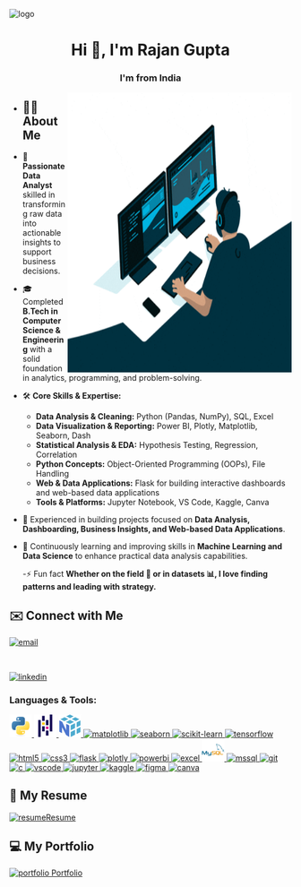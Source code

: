 ![logo](https://github.com/Rajangupta17/Rajangupta17/blob/main/Banner1.gif)
<h1 align="center">Hi 👋, I'm Rajan Gupta</h1>
<h3 align="center">I'm from India</h3>
<img align="right" alt="Data Analyst" width="400" height="500" src="https://github.com/Rajangupta17/Rajangupta17/blob/main/giphy.gif">

- ## 👨‍💻 About Me
- 💼 **Passionate Data Analyst** skilled in transforming raw data into actionable insights to support business decisions.  
- 🎓 Completed **B.Tech in Computer Science & Engineering** with a solid foundation in analytics, programming, and problem-solving.  
- 🛠 **Core Skills & Expertise:**  
  - **Data Analysis & Cleaning:** Python (Pandas, NumPy), SQL, Excel  
  - **Data Visualization & Reporting:** Power BI, Plotly, Matplotlib, Seaborn, Dash  
  - **Statistical Analysis & EDA:** Hypothesis Testing, Regression, Correlation  
  - **Python Concepts:** Object-Oriented Programming (OOPs), File Handling  
  - **Web & Data Applications:** Flask for building interactive dashboards and web-based data applications  
  - **Tools & Platforms:** Jupyter Notebook, VS Code, Kaggle, Canva  
- 🚀 Experienced in building projects focused on **Data Analysis, Dashboarding, Business Insights, and Web-based Data Applications**.  
- 📌 Continuously learning and improving skills in **Machine Learning and Data Science** to enhance practical data analysis capabilities.  

   -⚡ Fun fact **Whether on the field 🏏 or in datasets 📊, I love finding patterns and leading with strategy.**

## ✉️ Connect with Me

<p align="left">
  <!-- Email -->
 <a href="rajangupttta9554@gmail.com" target="_blank" rel="noreferrer">
  <img src="https://cdn.jsdelivr.net/gh/simple-icons/simple-icons/icons/gmail.svg" alt="email" width="40" height="40"/>
</a>



  &nbsp;&nbsp;&nbsp; <!-- Adds space between icons -->

  <!-- LinkedIn -->
  <a href="http://www.linkedin.com/in/rajangupta28" target="_blank" rel="noreferrer">
    <img src="https://cdn.jsdelivr.net/gh/devicons/devicon/icons/linkedin/linkedin-original.svg" alt="linkedin" width="30" height="30"/>
  </a>
</p>

<h3 align="left">Languages & Tools:</h3>
<p align="left"> 
  <a href="https://www.python.org" target="_blank" rel="noreferrer">
    <img src="https://raw.githubusercontent.com/devicons/devicon/master/icons/python/python-original.svg" alt="python" width="40" height="40"/>
  </a> 
  <a href="https://pandas.pydata.org/" target="_blank" rel="noreferrer">
    <img src="https://raw.githubusercontent.com/devicons/devicon/master/icons/pandas/pandas-original.svg" alt="pandas" width="40" height="40"/>
  </a> 
  <a href="https://numpy.org/" target="_blank" rel="noreferrer">
    <img src="https://raw.githubusercontent.com/devicons/devicon/master/icons/numpy/numpy-original.svg" alt="numpy" width="40" height="40"/>
  </a> 
  <a href="https://matplotlib.org/" target="_blank" rel="noreferrer">
    <img src="https://upload.wikimedia.org/wikipedia/commons/8/84/Matplotlib_icon.svg" alt="matplotlib" width="40" height="40"/>
  </a> 
  <a href="https://seaborn.pydata.org/" target="_blank" rel="noreferrer">
    <img src="https://seaborn.pydata.org/_images/logo-mark-lightbg.svg" alt="seaborn" width="40" height="40"/>
  </a> 
  <a href="https://scikit-learn.org/" target="_blank" rel="noreferrer">
    <img src="https://upload.wikimedia.org/wikipedia/commons/0/05/Scikit_learn_logo_small.svg" alt="scikit-learn" width="40" height="40"/>
  </a> 
  <a href="https://www.tensorflow.org" target="_blank" rel="noreferrer">
    <img src="https://www.vectorlogo.zone/logos/tensorflow/tensorflow-icon.svg" alt="tensorflow" width="40" height="40"/>
  </a> 
  <a href="https://www.w3.org/html/" target="_blank" rel="noreferrer">
  <img src="https://cdn.jsdelivr.net/gh/devicons/devicon/icons/html5/html5-original.svg" alt="html5" width="40" height="40"/>
  </a>

<a href="https://www.w3schools.com/css/" target="_blank" rel="noreferrer">
  <img src="https://cdn.jsdelivr.net/gh/devicons/devicon/icons/css3/css3-original.svg" alt="css3" width="40" height="40"/>
</a>

  <a href="https://flask.palletsprojects.com/" target="_blank" rel="noreferrer"> 
    <img src="https://raw.githubusercontent.com/gilbarbara/logos/master/logos/flask.svg" alt="flask" width="40" height="40"/> 
  </a>
  <a href="https://plotly.com/" target="_blank" rel="noreferrer">
  <img src="https://cdn.jsdelivr.net/gh/devicons/devicon/icons/plotly/plotly-original.svg" alt="plotly" width="40" height="40"/>
  </a>
 
  <a href="https://powerbi.microsoft.com/" target="_blank" rel="noreferrer">
    <img src="https://upload.wikimedia.org/wikipedia/commons/c/cf/New_Power_BI_Logo.svg" alt="powerbi" width="40" height="40"/>
  </a> 
  <a href="https://www.microsoft.com/en/microsoft-365/excel" target="_blank" rel="noreferrer">
    <img src="https://cdn.worldvectorlogo.com/logos/microsoft-excel-2013.svg" alt="excel" width="40" height="40"/>
  </a> 
  <a href="https://www.mysql.com/" target="_blank" rel="noreferrer">
    <img src="https://raw.githubusercontent.com/devicons/devicon/master/icons/mysql/mysql-original-wordmark.svg" alt="mysql" width="40" height="40"/>
  </a> 
  <a href="https://www.microsoft.com/en-us/sql-server" target="_blank" rel="noreferrer">
    <img src="https://www.svgrepo.com/show/303229/microsoft-sql-server-logo.svg" alt="mssql" width="40" height="40"/>
  </a> 
  <a href="https://git-scm.com/" target="_blank" rel="noreferrer">
    <img src="https://www.vectorlogo.zone/logos/git-scm/git-scm-icon.svg" alt="git" width="40" height="40"/>
  </a> 
  <a href="https://www.cprogramming.com/" target="_blank" rel="noreferrer">
  <img src="https://cdn.jsdelivr.net/gh/devicons/devicon/icons/c/c-original.svg" alt="c" width="40" height="40"/>
  </a>

  <a href="https://code.visualstudio.com/" target="_blank" rel="noreferrer">
    <img src="https://cdn.jsdelivr.net/gh/devicons/devicon/icons/vscode/vscode-original.svg" alt="vscode" width="40" height="40"/>
  </a> 
 <a href="https://jupyter.org/" target="_blank" rel="noreferrer">
  <img src="https://cdn.jsdelivr.net/gh/devicons/devicon/icons/jupyter/jupyter-original.svg" alt="jupyter" width="40" height="40"/>
  </a>

  <a href="https://www.kaggle.com/" target="_blank" rel="noreferrer">
    <img src="https://www.vectorlogo.zone/logos/kaggle/kaggle-icon.svg" alt="kaggle" width="40" height="40"/>
  </a> 
  <a href="https://www.figma.com/" target="_blank" rel="noreferrer">
    <img src="https://www.vectorlogo.zone/logos/figma/figma-icon.svg" alt="figma" width="40" height="40"/>
  </a> 
  <a href="https://www.canva.com/" target="_blank" rel="noreferrer">
  <img src="https://cdn.jsdelivr.net/gh/devicons/devicon/icons/canva/canva-original.svg" alt="canva" width="40" height="40"/>
  </a>

  </a> 
</p>

## 📄 My Resume

<p align="left">
  <a href="https://drive.google.com/file/d/1spozR9qLUDR6l7CUfQSvxvSLUmu6ROQ8/view?usp=sharing" target="_blank" rel="noreferrer">
  <img src="https://cdn.jsdelivr.net/gh/simple-icons/simple-icons/icons/adobeacrobatreader.svg" alt="resume" width="40" height="40"/>Resume
</a>



</p>

## 💻 My Portfolio

<p align="left">
  <a href="https://your-portfolio-link.com" target="_blank" rel="noreferrer">
    <img src="https://cdn.jsdelivr.net/gh/devicons/devicon/icons/codepen/codepen-original.svg" alt="portfolio" width="30" height="30"/> Portfolio
  </a>
</p>


